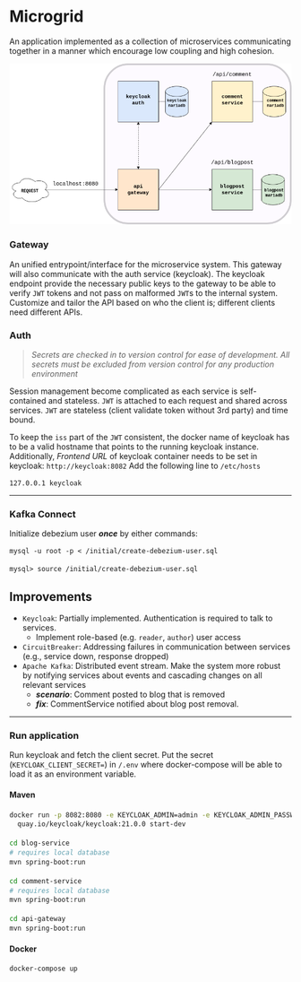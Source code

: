 # Microgrid

An application implemented as a collection of microservices communicating together
 in a manner which encourage low coupling and high cohesion.

![](images/arch.png)

### Gateway
An unified entrypoint/interface for the microservice system. 
This gateway will also communicate with the auth service (keycloak).
The keycloak endpoint provide the necessary public keys to the gateway to be able to
verify `JWT` tokens and not pass on malformed `JWT`s to the internal system.
Customize and tailor the API based on who the client is; 
different clients need different APIs.

### Auth

>*Secrets are checked in to version control for ease of development. 
All secrets must be excluded from version control for any production environment*

Session management become complicated as each service is self-contained and stateless.
`JWT` is attached to each request and shared across services. 
`JWT` are stateless (client validate token without 3rd party) and time bound. 

To keep the `iss` part of the `JWT` consistent, the docker name of keycloak has to be a
valid hostname that points to the running keycloak instance.
Additionally, *Frontend URL* of keycloak container needs to be set in keycloak: `http://keycloak:8082`
Add the following line to `/etc/hosts`
```
127.0.0.1 keycloak
```

---

### Kafka Connect
Initialize debezium user ***once*** by either commands:
```
mysql -u root -p < /initial/create-debezium-user.sql

mysql> source /initial/create-debezium-user.sql
```

## Improvements

- `Keycloak`: Partially implemented. Authentication is required to talk to services.
  - Implement role-based (e.g. `reader`, `author`) user access
- `CircuitBreaker`: Addressing failures in communication between services (e.g., service down, response dropped)
- `Apache Kafka`: Distributed event stream. Make the system more robust by notifying services about events 
and cascading changes on all relevant services
  - ***scenario***: Comment posted to blog that is removed
  - ***fix***: CommentService notified about blog post removal.

---

### Run application
Run keycloak and fetch the client secret. 
Put the secret (`KEYCLOAK_CLIENT_SECRET=`) in `/.env` 
where docker-compose will be able to load it as an environment variable.

#### Maven
```bash
docker run -p 8082:8080 -e KEYCLOAK_ADMIN=admin -e KEYCLOAK_ADMIN_PASSWORD=admin \
  quay.io/keycloak/keycloak:21.0.0 start-dev
  
cd blog-service
# requires local database
mvn spring-boot:run

cd comment-service
# requires local database
mvn spring-boot:run

cd api-gateway
mvn spring-boot:run
```

#### Docker
```bash
docker-compose up
```
